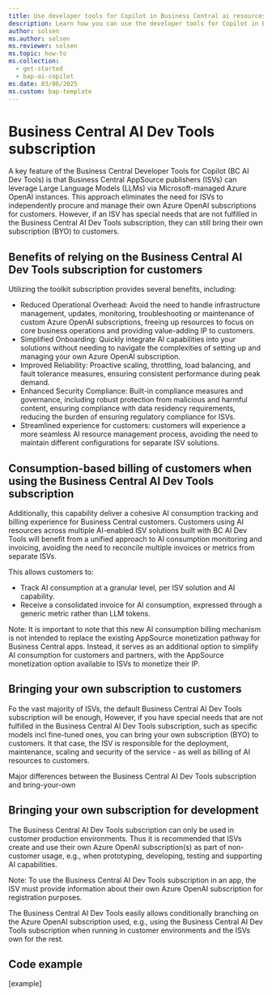 ```yaml
---
title: Use developer tools for Copilot in Business Central ai resources 
description: Learn how you can use the developer tools for Copilot in Business Central ai resources in your extensions to create Copilot experiences in Business Central
author: solsen
ms.author: solsen
ms.reviewer: solsen
ms.topic: how-to
ms.collection:
  - get-started
  - bap-ai-copilot
ms.date: 03/06/2025
ms.custom: bap-template
---
```

# Business Central AI Dev Tools subscription
A key feature of the Business Central Developer Tools for Copilot (BC AI Dev Tools) is that Business Central AppSource publishers (ISVs) can leverage Large Language Models (LLMs) via Microsoft-managed Azure OpenAI instances. This approach eliminates the need for ISVs to independently procure and manage their own Azure OpenAI subscriptions for customers. However, if an ISV has special needs that are not fulfilled in the Business Central AI Dev Tools subscription, they can still bring their own subscription (BYO) to customers. 
 
## Benefits of relying on the Business Central AI Dev Tools subscription for customers
Utilizing the toolkit subscription provides several benefits, including:
* Reduced Operational Overhead: Avoid the need to handle infrastructure management, updates, monitoring, troubleshooting or maintenance of custom Azure OpenAI subscriptions, freeing up resources to focus on core business operations and providing value-adding IP to customers.
* Simplified Onboarding: Quickly integrate AI capabilities into your solutions without needing to navigate the complexities of setting up and managing your own Azure OpenAI subscription.
* Improved Reliability: Proactive scaling, throttling, load balancing, and fault tolerance measures, ensuring consistent performance during peak demand.
* Enhanced Security Compliance: Built-in compliance measures and governance, including robust protection from malicious and harmful content, ensuring compliance with data residency requirements, reducing the burden of ensuring regulatory compliance for ISVs.
* Streamlined experience for customers: customers will experience a more seamless AI resource management process, avoiding the need to maintain different configurations for separate ISV solutions.

## Consumption-based billing of customers when using the Business Central AI Dev Tools subscription  
Additionally, this capability deliver a cohesive AI consumption tracking and billing experience for Business Central customers. Customers using AI resources across multiple AI-enabled ISV solutions built with BC AI Dev Tools will benefit from a unified approach to AI consumption monitoring and invoicing, avoiding the need to reconcile multiple invoices or metrics from separate ISVs. 

This allows customers to: 
* Track AI consumption at a granular level, per ISV solution and AI capability.
* Receive a consolidated invoice for AI consumption, expressed through a generic metric rather than LLM tokens.
 
Note: It is important to note that this new AI consumption billing mechanism is not intended to replace the existing AppSource monetization pathway for Business Central apps. Instead, it serves as an additional option to simplify AI consumption for customers and partners, with the AppSource monetization option available to ISVs to monetize their 
IP.

## Bringing your own subscription to customers
Fo the vast majority of ISVs, the default Business Central AI Dev Tools subscription will be enough, However, if you have special needs that are not fulfilled in the Business Central AI Dev Tools subscription, such as specific models incl fine-tuned ones, you can bring your own subscription (BYO) to customers. It that case, the ISV is responsible for the deployment, maintenance, scaling and security of the service - as well as billing of AI resources to customers.

Major differences between the Business Central AI Dev Tools subscription and bring-your-own


## Bringing your own subscription for development
The Business Central AI Dev Tools subscription can only be used in customer production environments. Thus it is recommended that ISVs create and use their own Azure OpenAI subscription(s) as part of non-customer usage, e.g., when prototyping, developing, testing and supporting AI capabilities. 

Note: To use the Business Central AI Dev Tools subscription in an app, the ISV must provide information about their own Azure OpenAI subscription for registration purposes.

The Business Central AI Dev Tools easily allows conditionally branching on the Azure OpenAI subscription used, e.g., using the Business Central AI Dev Tools subscription when running in customer environments and the ISVs own for the rest.

## Code example
[example]
